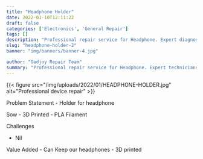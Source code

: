 ```yaml
---
title: "Headphone Holder"
date: 2022-01-10T12:11:22
draft: false
categories: ['Electronics', 'General Repair']
tags: []
description: "Professional repair service for Headphone. Expert diagnosis and quality repairs in Bangalore."
slug: "headphone-holder-2"
banner: "img/banners/banner-4.jpg"

author: "Gadjoy Repair Team"
summary: "Professional repair service for Headphone. Expert technicians, quality parts, warranty included."
---
```


{{< figure src="/img/uploads/2022/01/HEADPHONE-HOLDER.jpg" alt="Professional device repair" >}}

Problem Statement - Holder for headphone

Sow - 3D Printed - PLA Filament

Challenges

- Nil

Value Added - Can Keep our headphones - 3D printed